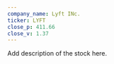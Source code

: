 ```yaml
---
company_name: Lyft INc.
ticker: LYFT
close_p: 411.66
close_v: 1.37
---
```

Add description of the stock here.
